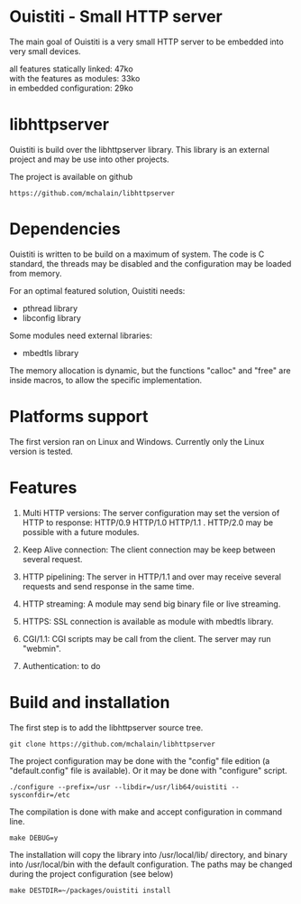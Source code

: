 Ouistiti - Small HTTP server
============================

The main goal of Ouistiti is a very small HTTP server to be embedded into
very small devices.

 all features statically linked:   47ko  
 with the features as modules: 33ko  
 in embedded configuration:    29ko  

libhttpserver
=============

Ouistiti is build over the libhttpserver library. This library is an
external project and may be use into other projects.

The project is available on github

    https://github.com/mchalain/libhttpserver

Dependencies
============

Ouistiti is written to be build on a maximum of system. The code is 
C standard, the threads may be disabled and the configuration may be
loaded from memory.

For an optimal featured solution, Ouistiti needs:
 * pthread library
 * libconfig library

Some modules need external libraries:
 * mbedtls library

The memory allocation is dynamic, but the functions "calloc" and "free" are
inside macros, to allow the specific implementation.

Platforms support
=================

The first version ran on Linux and Windows.
Currently only the Linux version is tested.

Features
========

 1) Multi HTTP versions: The server configuration may set the version
  of HTTP to response: HTTP/0.9 HTTP/1.0 HTTP/1.1 .
  HTTP/2.0 may be possible with a future modules.

 2) Keep Alive connection: The client connection may be keep between
 several request.

 3) HTTP pipelining: The server in HTTP/1.1 and over may receive several
 requests and send response in the same time.
 
 5) HTTP streaming: A module may send big binary file or live streaming.

 4) HTTPS: SSL connection is available as module with mbedtls library.

 5) CGI/1.1: CGI scripts may be call from the client. The server may
 run "webmin".

 6) Authentication: to do

Build and installation
======================

The first step is to add the libhttpserver source tree.

    git clone https://github.com/mchalain/libhttpserver

The project configuration may be done with the "config" file edition
(a "default.config" file is available). Or it may be done with "configure"
script.

    ./configure --prefix=/usr --libdir=/usr/lib64/ouistiti --sysconfdir=/etc

The compilation is done with make and accept configuration in command line.

    make DEBUG=y

The installation will copy the library into /usr/local/lib/ directory,
and binary into /usr/local/bin with the default configuration. The paths
may be changed during the project configuration (see below)

    make DESTDIR=~/packages/ouistiti install

